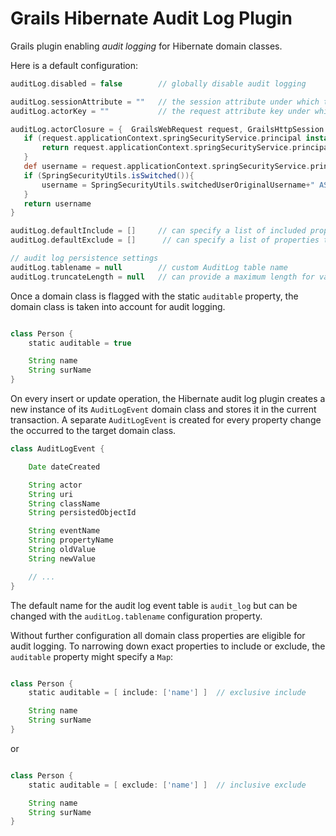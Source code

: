 Grails Hibernate Audit Log Plugin
===============

Grails plugin enabling _audit logging_ for Hibernate domain classes.

Here is a default configuration:

```groovy
auditLog.disabled = false        // globally disable audit logging

auditLog.sessionAttribute = ""   // the session attribute under which the actor name is found
auditLog.actorKey = ""           // the request attribute key under which the actor name is found

auditLog.actorClosure = {  GrailsWebRequest request, GrailsHttpSession session ->
   if (request.applicationContext.springSecurityService.principal instanceof String){
       return request.applicationContext.springSecurityService.principal
   }
   def username = request.applicationContext.springSecurityService.principal?.username
   if (SpringSecurityUtils.isSwitched()){
       username = SpringSecurityUtils.switchedUserOriginalUsername+" AS "+username
   }
   return username
}

auditLog.defaultInclude = []     // can specify a list of included properties - all others are automatically excluded
auditLog.defaultExclude = []      // can specify a list of properties that are ignored by the audit log

// audit log persistence settings
auditLog.tablename = null        // custom AuditLog table name
auditLog.truncateLength = null   // can provide a maximum length for values in the audit log
```

Once a domain class is flagged with the static `auditable` property, the domain class is taken into account for
audit logging.

```groovy

class Person {
    static auditable = true

    String name
    String surName
}
```

On every insert or update operation, the Hibernate audit log plugin creates a new instance of its `AuditLogEvent`
domain class and stores it in the current transaction. A separate `AuditLogEvent` is created for every property change
the occurred to the target domain class.

```groovy
class AuditLogEvent {

    Date dateCreated

    String actor
    String uri
    String className
    String persistedObjectId

    String eventName
    String propertyName
    String oldValue
    String newValue

    // ...
}
```

The default name for the audit log event table is `audit_log` but can be changed with the `auditLog.tablename`
configuration property.

Without further configuration all domain class properties are eligible for audit logging. To narrowing down exact
 properties to include or exclude, the `auditable` property might specify a `Map`:

```groovy

class Person {
    static auditable = [ include: ['name'] ]  // exclusive include

    String name
    String surName
}
```

or

```groovy

class Person {
    static auditable = [ exclude: ['name'] ]  // inclusive exclude

    String name
    String surName
}
```